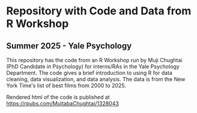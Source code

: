 # Repository with Code and Data from R Workshop
## Summer 2025 - Yale Psychology

This repository has the code from an R Workshop run by Muji Chughtai (PhD Candidate in Psychology) for interns/RAs in the Yale Psychology Department. The code gives a brief introduction to using R for data cleaning, data visualization, and data analysis. The data is from the New York Time's list of best films from 2000 to 2025.

Rendered html of the code is published at https://rpubs.com/MujtabaChughtai/1328043
